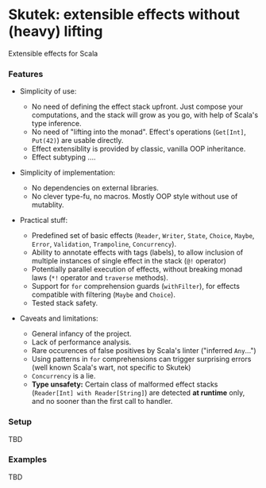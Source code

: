 # Skutek: extensible effects without (heavy) lifting

Extensible effects for Scala



### Features

- Simplicity of use:
    - No need of defining the effect stack upfront. Just compose your computations, and the stack will grow as you go, with help of Scala's type inference.
    - No need of "lifting into the monad". Effect's operations (`Get[Int]`, `Put(42)`) are usable directly. 
    - Effect extensiblity is provided by classic, vanilla OOP inheritance.
    - Effect subtyping ‥‥
    
- Simplicity of implementation:
    - No dependencies on external libraries.
    - No clever type-fu, no macros. Mostly OOP style without use of mutablity.
     
- Practical stuff:
    - Predefined set of basic effects (`Reader`, `Writer`, `State`, `Choice`, `Maybe`, `Error`, `Validation`, `Trampoline`, `Concurrency`).
    - Ability to annotate effects with tags (labels), to allow inclusion of multiple instances of single effect in the stack (`@!` operator)
    - Potentially parallel execution of effects, without breaking monad laws (`*!` operator and `traverse` methods).
    - Support for `for` comprehension guards (`withFilter`), for effects compatible with filtering (`Maybe` and `Choice`).
    - Tested stack safety.    
    
- Caveats and limitations:
    - General infancy of the project.
    - Lack of performance analysis.
    - Rare occurences of false positives by Scala's linter ("inferred `Any`...")
    - Using patterns in `for` comprehensions can trigger surprising errors (well known Scala's wart, not specific to Skutek)
    - `Concurrency` is a lie.
    - **Type unsafety:** Certain class of malformed effect stacks (`Reader[Int] with Reader[String]`) are detected **at runtime** only, and no sooner than the first call to handler.

### Setup

TBD

### Examples

TBD
